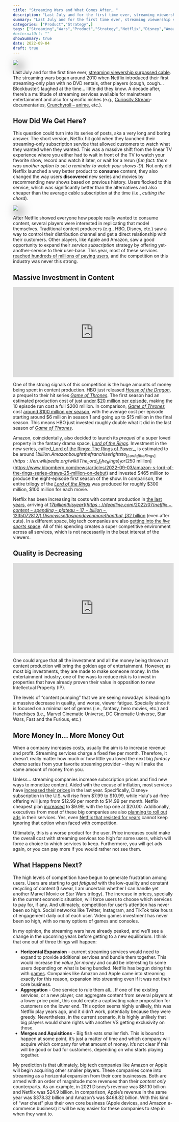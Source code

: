 ```yaml
---
title: "Streaming Wars and What Comes After… "
description: "Last July and for the first time ever, streaming viewership surpassed cable. The streaming wars began around 2010 when Netflix introduced their first streaming-only plan with no DVD rentals, other players laughed at the time… little did they know. A decade after, there’s a multitude of streaming services available for mainstream entertainment and also for specific niches. What will happen next?"
summary: "Last July and for the first time ever, streaming viewership surpassed cable. The streaming wars began around 2010 when Netflix introduced their first streaming-only plan with no DVD rentals, other players laughed at the time… little did they know. A decade after, there’s a multitude of streaming services available for mainstream entertainment and also for specific niches. What will happen next?"
categories: ["Product","Strategy",]
tags: ["Streaming","Wars","Product","Strategy","Netflix","Disney","Amazon","Apple","Prediction"]
#externalUrl: ""
showSummary: true
date: 2022-09-04
draft: true
---
```


<img style="box-shadow: 10px 10px 30px 2px rgba(0,0,0,0.6);" src="feature.jpg"/>

Last July and for the first time ever, [streaming viewership surpassed cable](https://www.forbes.com/sites/carlieporterfield/2022/08/18/streaming-viewership-surpasses-cable-for-first-time-nielsen-says/?sh=76189d23767e). The streaming wars began around 2010 when Netflix introduced their first streaming-only plan with no DVD rentals, other players (cough, cough… Blockbuster) laughed at the time… little did they know. A decade after, there’s a multitude of streaming services available for mainstream entertainment and also for specific niches (e.g., [Curiosity Stream](https://curiositystream.com)- documentaries, [Crunchyroll – anime](https://www.crunchyroll.com/), etc.). 

## How Did We Get Here?
This question could turn into its series of posts, aka a very long and boring answer. The short version, Netflix hit gold when they launched their streaming-only subscription service that allowed customers to watch what they wanted when they wanted. This was a massive shift from the linear TV experience where you either had to wait in front of the TV to watch your favorite show, record and watch it later, or wait for a rerun (_fun fact: there was another option to set a reminder to watch your shows :D_). Not only did Netflix launched a way better product to **consume** content, they also changed the way users **discovered** new series and movies by recommending new shows based on previous history. Users flocked to this service, which was significantly better than the alternatives and also cheaper than the average cable subscription at the time (i.e., _cutting the chord_).

<img style="box-shadow: 10px 10px 30px 2px rgba(0,0,0,0.6);" src="players.png"/>

  
After Netflix showed everyone how people really wanted to consume content, several players were interested in replicating that model themselves. Traditional content producers (e.g., HBO, Disney, etc.) saw a way to control their distribution channel and get a direct relationship with their customers. Other players, like Apple and Amazon, saw a good opportunity to expand their _service subscription_ strategy by offering yet-another-service to their user-base. This year, most of these services [reached hundreds of millions of paying users](https://www.indiewire.com/2022/08/how-many-subscribers-netflix-hbo-max-disney-plus-1234744445/), and the competition on this industry was never this strong.

## Massive Investment in Content

<div style="width:100%;height:0;padding-bottom:56%;position:relative;"><iframe src="https://giphy.com/embed/2u11zpzwyMTy8" width="100%" height="100%" style="position:absolute" frameBorder="0" class="giphy-embed" allowFullScreen></iframe></div>

One of the strong signals of this competition is the huge amounts of money being spent in content production. HBO just released _[House of the Dragon](https://en.wikipedia.org/wiki/House_of_the_Dragon)_, a prequel to their hit series _[Game of Thrones](https://en.wikipedia.org/wiki/Game_of_Thrones)_. The first season had an estimated production cost of just [under $20 million per episode]([https://variety.com/2022/tv/news/house-of-the-dragon-budget-episode-cost-1235238285/]), making the 10 episode run cost a full $200 million. In comparison, _[Game of Thrones](https://en.wikipedia.org/wiki/Game_of_Thrones)_ cost [around $100 million per season]([https://variety.com/2022/tv/news/house-of-the-dragon-budget-episode-cost-1235238285/]), with the average cost per episode starting around $6 million in season 1 and going up to $15 million in the final season. This means HBO just invested roughly double what it did in the last season of _[Game of Thrones](https://www.imdb.com/title/tt0944947/)_. 

Amazon, coincidentally, also decided to launch its _prequel_ of a super loved property in the fantasy drama space, _[Lord of the Rings](https://en.wikipedia.org/wiki/The_Lord_of_the_Rings)_. Investment in the new series, called_[Lord of the Rings: The Rings of Power](https://en.wikipedia.org/wiki/The_Lord_of_the_Rings:_The_Rings_of_Power)_, is estimated to be around $1 billion. Amazon bought the franchise rights to _[Lord of the Rings](https://en.wikipedia.org/wiki/The_Lord_of_the_Rings)_ for [$250 million](https://www.bloomberg.com/news/articles/2022-09-03/amazon-s-lord-of-the-rings-series-draws-25-million-on-debut) and invested $465 million to produce the eight-episode first season of the show. In comparison, the entire trilogy of the _[Lord of the Rings](https://en.wikipedia.org/wiki/The_Lord_of_the_Rings)_ was produced for roughly $300 million, $100 million for each movie.

Netflix has been increasing its costs with content production in [the last years](https://www.statista.com/statistics/964789/netflix-content-spend-worldwide/), arriving at [$17 billion this year](https://deadline.com/2022/07/netflix-content-spending-plateau-17-billion-1235072812/). Disney is set to spend even more than that, [$32 billion]([https://www.hollywoodreporter.com/business/digital/disney-content-spend-profit-streaming-1235145367/]) (even after cuts). In a different space, big tech companies are also [getting into the _live sports_ space](https://www.nytimes.com/2022/07/24/technology/sports-streaming-rights.html). All of this spending creates a super competitive environment across all services, which is not necessarily in the best interest of the viewers.

## Quality is Decreasing

<div style="width:100%;height:0;padding-bottom:56%;position:relative;"><iframe src="https://giphy.com/embed/l0IycBz4icBmwxV6M" width="100%" height="100%" style="position:absolute" frameBorder="0" class="giphy-embed" allowFullScreen></iframe></div>

One could argue that all the investment and all the money being thrown at content production will bring the golden age of entertainment. However, as most big investments, they are made to make someone money. In the entertainment industry, one of the ways to reduce risk is to invest in properties that have already proven their value in opposition to new Intellectual Property (IP).
  
The levels of “content pumping” that we are seeing nowadays is leading to a massive decrease in quality, and worse, viewer fatigue. Specially since it is focused on a minimal set of genres (i.e., fantasy, hero movies, etc.) and franchises (i.e., Marvel Cinematic Universe, DC Cinematic Universe, Star Wars, Fast and the Furious, etc.)


## More Money In… More Money Out
When a company increases costs, usually the aim is to increase revenue and profit. Streaming services charge a fixed fee per month. Therefore, it doesn’t really matter how much or how little you loved the next big _fantasy drama_ series from your favorite streaming provider – they will make the same amount of money from you. 
  
Unless… streaming companies increase subscription prices and find new ways to monetize content. Aided with the excuse of inflation, most services have [increased their prices]([https://fortune.com/2022/08/11/disney-plus-hulu-price-increase-hbo-max-paramount-peacock/]) in the last year. Specifically, Disney+ subscription in the U.S. will rise from $7.99 to $10.99, while Hulu's ad-free offering will jump from $12.99 per month to $14.99 per month. Netflix cheapest plan [increased](https://www.theverge.com/2022/3/24/22993562/netflix-price-increase-us-plans-2022) to $9.99, with the top one at $20.00. Additionally, executives from most of these big companies are also [planning to roll out ads]([https://www.forbes.com/sites/forbescommunicationscouncil/2022/06/17/why-streaming-platforms-are-accelerating-their-plans-for-an-advertising-model-now/]) in their services. Yes, even [Netflix that resisted for years]([https://www.nytimes.com/2022/04/19/business/media/netflix-amazon-disney-ads.html]) cannot keep ignoring that option when faced with competition.

Ultimately, this is a worse product for the user. Price increases could make the overall cost with streaming services too high for some users, which will force a choice to which services to keep. Furthermore, you will get ads again, or you can pay more if you would rather not see them. 

## What Happens Next?
The high levels of competition have begun to generate frustration among users. Users are starting to get _fatigued_ with the low-quality and constant recycling of content (I swear, I am uncertain whether I can handle yet another Marvel Movie or Star Wars trilogy). The increase in prices, specially in the current economic situation, will force users to choose which services to pay for, if any. And ultimately, competition for user’s attention has never been so high. Social networks like Twitter, Instagram, and TikTok take hours of engagement daily out of each user. Video games investment has never been so high, with so many options of games and consoles. 

In my opinion, the streaming wars have already peaked, and we’ll see a change in the upcoming years before getting to a new equilibrium. I think that one out of three things will happen: 

- **Horizontal Expansion** - current streaming services would need to expand to provide additional services and bundle them together. This would increase the _value for money_ and could be interesting to some users depending on what is being bundled. Netflix has begun doing this with [games](https://www.wired.com/story/how-to-play-netflix-games/). Companies like Amazon and Apple came into streaming exactly for this reason, expansion into streaming even if it was not their core business. 
- **Aggregation** - One service to rule them all… If one of the existing services, or a new player, can aggregate content from several players at a lower price point, this could create a captivating value proposition for customers on the lower end. This option seems highly unlikely, this was Netflix play years ago, and it didn’t work, potentially because they were greedy. Nevertheless, in the current scenario, it is highly unlikely that big players would share rights with another VS getting exclusivity on those.
- **Merges and Aquisitions** - Big fish eats smaller fish. This is bound to happen at some point, it’s just a matter of time and which company will acquire which company for what amount of money. It’s not clear if this will be good or bad for customers, depending on who starts playing together.

My prediction is that ultimately, big tech companies like Amazon or Apple will begin acquiring other smaller players. These companies come into streaming as a horizontal expansion from their core businesses. Both are armed with an order of magnitude more revenues than their _content only_ counterparts. As an example, in 2021 Disney’s revenue was $81.10 billion and Netflix was $24.9 billion. In comparison, Apple’s revenue in the same year was $378.32 billion and Amazon’s was $468.82 billion. With this kind of “war chest” plus their own core business (Apple devices, and Amazon e-commerce business) it will be way easier for these companies to step in when they want to.
